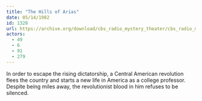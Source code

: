 ```yaml
---
title: "The Hills of Arias"
date: 05/14/1982
id: 1328
url: https://archive.org/download/cbs_radio_mystery_theater/cbs_radio_mystery_theater-1301-1350.zip/cbs_radio_mystery_theater-1301-1350%2Fcbsrmt_1328_the_hills_of_arias.mp3
actors:
  - 49
  - 6
  - 91
  - 279
---
```

In order to escape the rising dictatorship, a Central American revolution flees the country and starts a new life in America as a college professor. Despite being miles away, the revolutionist blood in him refuses to be silenced.